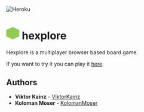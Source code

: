![Heroku](https://heroku-badge.herokuapp.com/?app=hexplore)
# <img src="https://github.com/ViktorKainz/hexplore/blob/241d83e02ddccc68f4cb26f7ba4a0291e9080447/public/assets/Grass.png" width="35px"/> hexplore 

Hexplore is a multiplayer browser based board game.

If you want to try it you can play it [here](http://hexplore.herokuapp.com/).

## Authors
- **Viktor Kainz** - [ViktorKainz](https://github.com/ViktorKainz)
- **Koloman Moser** - [KolomanMoser](https://github.com/KolomanMoser)
